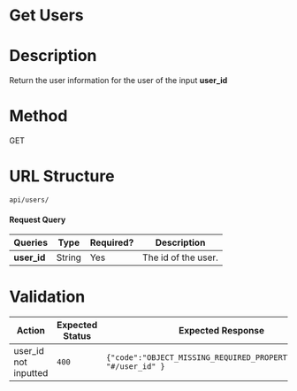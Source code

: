 Get Users
===
# Description
Return the user information for the user of the input **user_id**

# Method
GET

# URL Structure
`api/users/`

#### Request Query
| Queries        | Type      | Required?    | Description           |
|----------------|-----------|--------------|-----------------------|
| **user_id**    |  String   |     Yes      |  The id of the user.  |


# Validation
| Action                  | Expected Status | Expected Response                                                       |
|-------------------------|-----------------|-------------------------------------------------------------------------|
| user_id not inputted    | `400`           | `{"code":"OBJECT_MISSING_REQUIRED_PROPERTY","param": "#/user_id" }`     |
